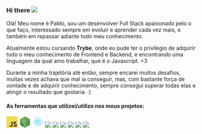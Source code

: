### Hi there <img src="https://camo.githubusercontent.com/e8e7b06ecf583bc040eb60e44eb5b8e0ecc5421320a92929ce21522dbc34c891/68747470733a2f2f6d656469612e67697068792e636f6d2f6d656469612f6876524a434c467a6361737252346961377a2f67697068792e676966" width="30" heigth="30" />

Olá! Meu nome é Pablo, sou um desenvolver Full Stack apaixonado pelo o que faço, interessado sempre em evoluir e aprender cada vez mais, e também em repassar adiante todo meu conhecimento.

Atualmente estou cursando **Trybe**, onde eu pude ter o privilegio de adquirir todo o meu conhecimento de Frontend e Backend, e encontrando uma linguagem da qual amo trabalhar, que é o Javascript. <3

Durante a minha trajetória até então, sempre encarei muitos desafios, muitas vezes achava que mal ia conseguir, mas, com bastante força de vontade e de adquirir conhecimento, sempre consegui superar todas elas e atingir o resultado que gostaria. :)

#### As ferramentas que utilizei/utilizo nos meus projetos:
<img src="https://raw.githubusercontent.com/github/explore/80688e429a7d4ef2fca1e82350fe8e3517d3494d/topics/javascript/javascript.png" width="30" heigth="30"/> <img src="https://raw.githubusercontent.com/github/explore/80688e429a7d4ef2fca1e82350fe8e3517d3494d/topics/nodejs/nodejs.png" width="30" heigth="30"/> <img src="https://raw.githubusercontent.com/github/explore/80688e429a7d4ef2fca1e82350fe8e3517d3494d/topics/react/react.png" width="30" heigth="30"/> <img src="https://testing-library.com/img/octopus-128x128.png" width="30" heigth="30"/> <img src="https://user-images.githubusercontent.com/69815487/121431243-87084e80-c94f-11eb-8d3e-989677ec54ee.png" width="30" heigth="30"/> <img src="https://marcas-logos.net/wp-content/uploads/2020/11/MySQL-logo.png" width="30" heigth="30"/> <img src="https://4.bp.blogspot.com/-X7UPkOQjQuQ/WuHLUEM7SDI/AAAAAAAAAOY/rXGXSOfPP2ckF_cSOC3C5d3B_BhIgNcxACLcBGAs/s1600/mongodb%2B%25282%2529.png" width="30" heigth="30"/>  <img src="https://miro.medium.com/max/600/1*lUNmBw_oyS2ADWqZs4DLOA.png" width="30" heigth="30"/> <img src="https://git-scm.com/images/logos/logomark-orange@2x.png" width="30" heigth="30"/>
